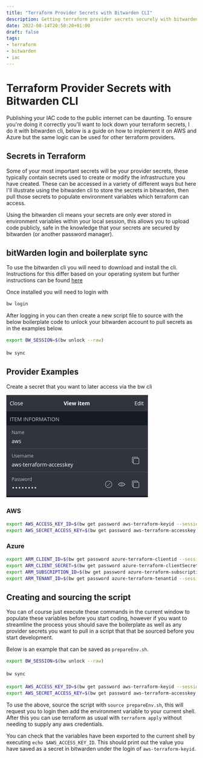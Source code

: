 ```yaml
---
title: "Terraform Provider Secrets with Bitwarden CLI"
description: Getting terraform provider secrets securely with bitwarden CLI
date: 2022-08-14T20:50:20+01:00
draft: false
tags:
- terraform
- bitwarden
- iac
---
```


# Terraform Provider Secrets with Bitwarden CLI

Publishing your IAC code to the public internet can be daunting. To ensure you're doing it correctly you'll want to lock down your terraform secrets, I do it with bitwarden cli, below is a guide on how to implement it on AWS and Azure but the same logic can be used for other terraform providers.

## Secrets in Terraform 

Some of your most important secrets will be your provider secrets, these typically contain secrets used to create or modify the infrastructure you have created. These can be accessed in a variety of different ways but here I'll illustrate using the bitwarden cli to store the secrets in bitwarden, then pull those secrets to populate environment variables which terraform can access.

Using the bitwarden cli means your secrets are only ever stored in environment variables within your local session, this allows you to upload code publicly, safe in the knowledge that your secrets are secured by bitwarden (or another password manager).

## bitWarden login and boilerplate sync

To use the bitwarden cli you will need to download and install the cli. Instructions for this differ based on your operating system but further instructions can be found [here](https://bitwarden.com/help/cli/#download-and-install)

Once installed you will need to login with

``` bash
bw login
```
After logging in you can then create a new script file to source with the below boilerplate code to unlock your bitwarden account to pull secrets as in the examples below. 

``` bash
export BW_SESSION=$(bw unlock --raw)

bw sync
```


## Provider Examples

Create a secret that you want to later access via the bw cli

![example of bitwarden key](bitwardenKey.png#center)

### AWS

``` bash
export AWS_ACCESS_KEY_ID=$(bw get password aws-terraform-keyid --session $BW_SESSION)
export AWS_SECRET_ACCESS_KEY=$(bw get password aws-terraform-accesskey --session $BW_SESSION)
```

### Azure

``` bash
export ARM_CLIENT_ID=$(bw get password azure-terraform-clientid --session $BW_SESSION)
export ARM_CLIENT_SECRET=$(bw get password azure-terraform-clientSecret --session $BW_SESSION)
export ARM_SUBSCRIPTION_ID=$(bw get password azure-terraform-subscriptionid --session $BW_SESSION)
export ARM_TENANT_ID=$(bw get password azure-terraform-tenantid --session $BW_SESSION)
```

## Creating and sourcing the script

You can of course just execute these commands in the current window to populate these variables before you start coding, however if you want to streamline the process yous should save the boilerplate as well as any provider secrets you want to pull in a script that that be sourced before you start development. 

Below is an example that can be saved as `prepareEnv.sh`.


``` bash
export BW_SESSION=$(bw unlock --raw)

bw sync

export AWS_ACCESS_KEY_ID=$(bw get password aws-terraform-keyid --session $BW_SESSION)
export AWS_SECRET_ACCESS_KEY=$(bw get password aws-terraform-accesskey --session $BW_SESSION)
```

To use the above, source the script with `source prepareEnv.sh`, this will request you to login then add the environment variable to your current shell. After this you can use terraform as usual with `terraform apply` without needing to supply any aws credentials.

You can check that the variables have been exported to the current shell by executing `echo $AWS_ACCESS_KEY_ID`. This should print out the value you have saved as a secret in bitwarden under the login of `aws-terraform-keyid`.